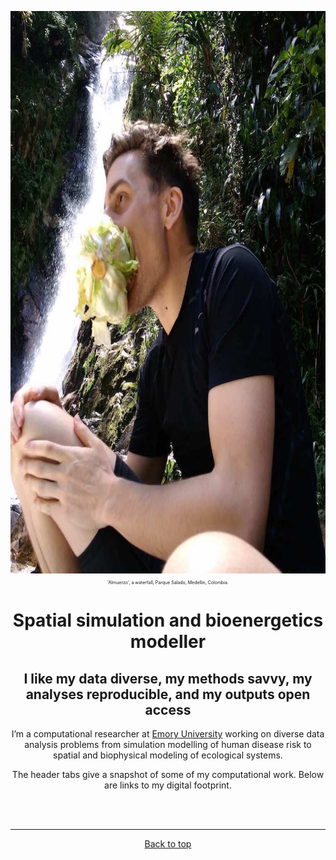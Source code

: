 <a id="top"></a>


<center><img src="img/mm.jpg" width="800" height="900" ></center>
<center>
	<p style="font-size:50%">
		'Almuerzo', a waterfall, Parque Salado, Medellin, Colombia.
	</p>
<center>

# Spatial simulation and bioenergetics modeller    

## I like my data diverse, my methods savvy, my analyses reproducible, and my outputs open access   

I’m a computational researcher at [Emory University](https://scholarblogs.emory.edu/civitello/) working on diverse data analysis problems from simulation modelling of human disease risk to spatial and biophysical modeling of ecological systems.  

The header tabs give a snapshot of some of my computational work. Below are links to my digital footprint.       
  
<br>  
<br>  

******    

[Back to top](#top)